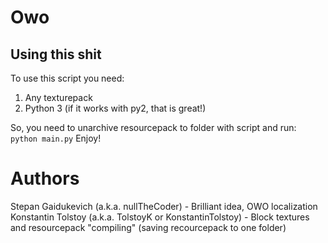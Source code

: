 # Owo

## Using this shit
To use this script you need:
  1. Any texturepack
  2. Python 3 (if it works with py2, that is great!)
  
So, you need to unarchive resourcepack to folder with script and run:
`python main.py`
Enjoy!


# Authors
Stepan Gaidukevich (a.k.a. nullTheCoder) - Brilliant idea, OWO localization
Konstantin Tolstoy (a.k.a. TolstoyK or KonstantinTolstoy) - Block textures and resourcepack "compiling" (saving recourcepack to one folder) 
